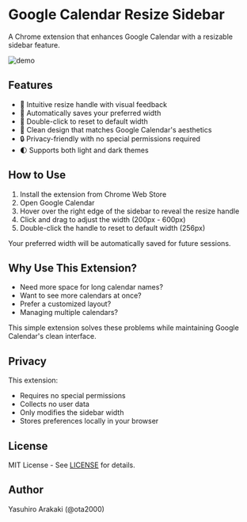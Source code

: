 # Google Calendar Resize Sidebar

A Chrome extension that enhances Google Calendar with a resizable sidebar feature.

![demo](https://user-images.githubusercontent.com/16278388/215399402-05c46ae2-add8-478f-abe5-cc3e98a53209.jpg)

## Features

- 🔄 Intuitive resize handle with visual feedback
- 💾 Automatically saves your preferred width
- 🎯 Double-click to reset to default width
- 🎨 Clean design that matches Google Calendar's aesthetics
- 🔒 Privacy-friendly with no special permissions required
- 🌓 Supports both light and dark themes

## How to Use

1. Install the extension from Chrome Web Store
2. Open Google Calendar
3. Hover over the right edge of the sidebar to reveal the resize handle
4. Click and drag to adjust the width (200px - 600px)
5. Double-click the handle to reset to default width (256px)

Your preferred width will be automatically saved for future sessions.

## Why Use This Extension?

- Need more space for long calendar names?
- Want to see more calendars at once?
- Prefer a customized layout?
- Managing multiple calendars?

This simple extension solves these problems while maintaining Google Calendar's clean interface.

## Privacy

This extension:
- Requires no special permissions
- Collects no user data
- Only modifies the sidebar width
- Stores preferences locally in your browser

## License

MIT License - See [LICENSE](LICENSE) for details.

## Author

Yasuhiro Arakaki (@ota2000)
